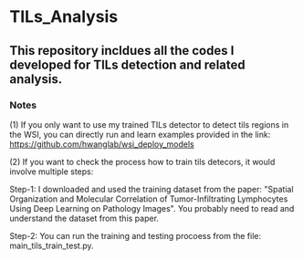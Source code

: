 # TILs_Analysis
## This repository incldues all the codes I developed for TILs detection and related analysis. 

### Notes
(1) If you only want to use my trained TILs detector to detect tils regions in the WSI, you can directly run and learn examples provided in the link: https://github.com/hwanglab/wsi_deploy_models

(2) If you want to check the process how to train tils detecors, it would involve multiple steps: 
    
Step-1: I downloaded and used the training dataset from the paper: "Spatial Organization and Molecular Correlation of Tumor-Infiltrating Lymphocytes Using Deep Learning on Pathology Images". You probably need to read and understand the dataset from this paper.

Step-2: You can run the training and testing procoess from the file: main_tils_train_test.py. 

